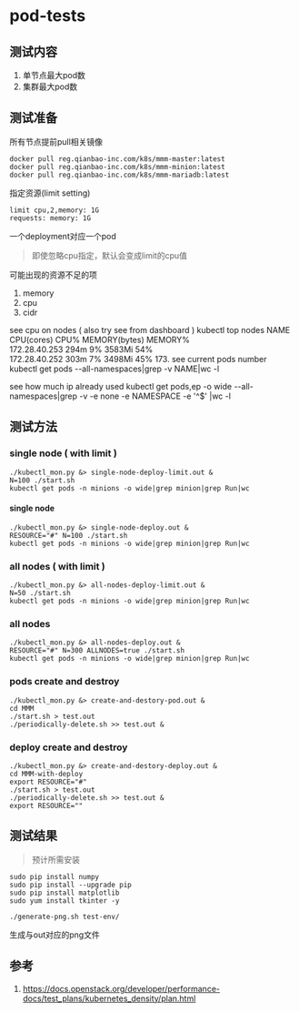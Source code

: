 # pod-tests
## 测试内容

1. 单节点最大pod数
1. 集群最大pod数

## 测试准备

所有节点提前pull相关镜像

```
docker pull reg.qianbao-inc.com/k8s/mmm-master:latest
docker pull reg.qianbao-inc.com/k8s/mmm-minion:latest
docker pull reg.qianbao-inc.com/k8s/mmm-mariadb:latest
```

指定资源(limit setting)

```
limit cpu,2,memory: 1G
requests: memory: 1G
```

一个deployment对应一个pod

> 即使忽略cpu指定，默认会变成limit的cpu值

可能出现的资源不足的项

1. memory
2. cpu
3. cidr

see cpu on nodes ( also try see from dashboard )
    kubectl top nodes
    NAME            CPU(cores)   CPU%      MEMORY(bytes)   MEMORY%   
    172.28.40.253   294m         9%        3583Mi          54%       
    172.28.40.252   303m         7%        3498Mi          45% 
    173.
see current pods number 
    kubectl get pods --all-namespaces|grep -v NAME|wc -l
    
see how much ip already used
    kubectl get pods,ep -o wide --all-namespaces|grep -v -e none -e NAMESPACE -e '^$' |wc -l
    
## 测试方法

### single node ( with limit )

```
./kubectl_mon.py &> single-node-deploy-limit.out &
N=100 ./start.sh 
kubectl get pods -n minions -o wide|grep minion|grep Run|wc
```

#### single node

```
./kubectl_mon.py &> single-node-deploy.out &
RESOURCE="#" N=100 ./start.sh 
kubectl get pods -n minions -o wide|grep minion|grep Run|wc
```

### all nodes ( with limit )

```
./kubectl_mon.py &> all-nodes-deploy-limit.out &
N=50 ./start.sh
kubectl get pods -n minions -o wide|grep minion|grep Run|wc
```

### all nodes

```
./kubectl_mon.py &> all-nodes-deploy.out &
RESOURCE="#" N=300 ALLNODES=true ./start.sh
kubectl get pods -n minions -o wide|grep minion|grep Run|wc 
```

### pods create and destroy

```
./kubectl_mon.py &> create-and-destory-pod.out &
cd MMM
./start.sh > test.out
./periodically-delete.sh >> test.out &
```

### deploy create and destroy

```
./kubectl_mon.py &> create-and-destory-deploy.out &
cd MMM-with-deploy
export RESOURCE="#"
./start.sh > test.out
./periodically-delete.sh >> test.out &
export RESOURCE=""
```

## 测试结果

> 预计所需安装

```
sudo pip install numpy
sudo pip install --upgrade pip
sudo pip install matplotlib
sudo yum install tkinter -y
```

```
./generate-png.sh test-env/
```

生成与out对应的png文件

## 参考

1. https://docs.openstack.org/developer/performance-docs/test_plans/kubernetes_density/plan.html
